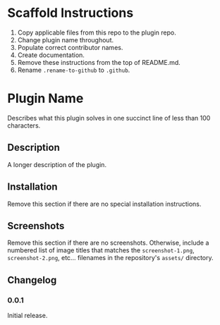 # Scaffold Instructions

1. Copy applicable files from this repo to the plugin repo.
1. Change plugin name throughout.
1. Populate correct contributor names.
1. Create documentation.
1. Remove these instructions from the top of README.md.
1. Rename `.rename-to-github` to `.github`.

# Plugin Name

Describes what this plugin solves in one succinct line of less than 100 characters.

## Description

A longer description of the plugin.

## Installation

Remove this section if there are no special installation instructions.

## Screenshots

Remove this section if there are no screenshots. Otherwise, include a numbered list of image titles that matches the `screenshot-1.png`, `screenshot-2.png`, etc... filenames in the repository's `assets/` directory.

## Changelog

### 0.0.1

Initial release.
